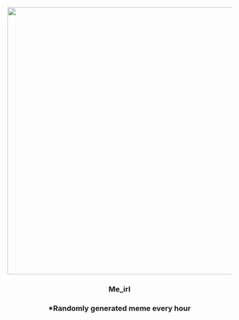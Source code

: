 <p align="center">
        <img src="https://i.redd.it/00xrlgt6hdu81.jpg" width="600" height="600">
        </p>
        <h3 align="center">Me_irl</h3>
        <h3 align="center">*Randomly generated meme every hour</h3>
    